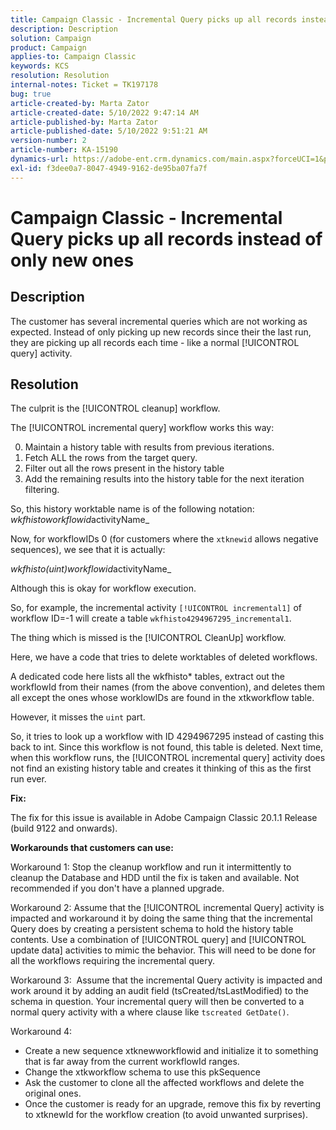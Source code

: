 ```yaml
---
title: Campaign Classic - Incremental Query picks up all records instead of only new ones
description: Description
solution: Campaign
product: Campaign
applies-to: Campaign Classic
keywords: KCS
resolution: Resolution
internal-notes: Ticket = TK197178
bug: true
article-created-by: Marta Zator
article-created-date: 5/10/2022 9:47:14 AM
article-published-by: Marta Zator
article-published-date: 5/10/2022 9:51:21 AM
version-number: 2
article-number: KA-15190
dynamics-url: https://adobe-ent.crm.dynamics.com/main.aspx?forceUCI=1&pagetype=entityrecord&etn=knowledgearticle&id=ad8bd527-46d0-ec11-a7b5-00224809c101
exl-id: f3dee0a7-8047-4949-9162-de95ba07fa7f
---
```

# Campaign Classic - Incremental Query picks up all records instead of only new ones

## Description


The customer has several incremental queries which are not working as expected. Instead of only picking up new records since their the last run, they are picking up all records each time - like a normal [!UICONTROL query] activity.


## Resolution


The culprit is the [!UICONTROL cleanup] workflow.

The [!UICONTROL incremental query] workflow works this way:

0. Maintain a history table with results from previous iterations.
1. Fetch ALL the rows from the target query.
2. Filter out all the rows present in the history table
3. Add the remaining results into the history table for the next iteration filtering.

So, this history worktable name is of the following notation:
*wkfhistoworkflowid*activityName_

Now, for workflowIDs  0 (for customers where the `xtknewid` allows negative sequences), we see that it is actually:

*wkfhisto(uint)workflowid*activityName_

Although this is okay for workflow execution.

So, for example, the incremental activity `[!UICONTROL incremental1]` of workflow ID=-1 will create a table `wkfhisto4294967295_incremental1`.

The thing which is missed is the [!UICONTROL CleanUp] workflow.

Here, we have a code that tries to delete worktables of deleted workflows.

A dedicated code here lists all the wkfhisto\* tables, extract out the workflowId from their names (from the above convention), and deletes them all except the ones whose worklowIDs are found in the xtkworkflow table.

However, it misses the `uint` part.

So, it tries to look up a workflow with ID 4294967295 instead of casting this back to int. Since this workflow is not found, this table is deleted. Next time, when this workflow runs, the [!UICONTROL incremental query] activity does not find an existing history table and creates it thinking of this as the first run ever.

<b>Fix:</b>

The fix for this issue is available in Adobe Campaign Classic 20.1.1 Release (build 9122 and onwards).

<b>Workarounds that customers can use:</b>

Workaround 1: Stop the cleanup workflow and run it intermittently to cleanup the Database and HDD until the fix is taken and available. Not recommended if you don't have a planned upgrade.

Workaround 2: Assume that the [!UICONTROL incremental Query] activity is impacted and workaround it by doing the same thing that the incremental Query does by creating a persistent schema to hold the history table contents. Use a combination of [!UICONTROL query] and [!UICONTROL update data] activities to mimic the behavior. This will need to be done for all the workflows requiring the incremental query.

Workaround 3:  Assume that the incremental Query activity is impacted and work around it by adding an audit field (tsCreated/tsLastModified) to the schema in question. Your incremental query will then be converted to a normal query activity with a where clause like `tscreated GetDate()`.

Workaround 4:

- Create a new sequence xtknewworkflowid and initialize it to something that is far away from the current workflowId ranges.
- Change the xtkworkflow schema to use this pkSequence
- Ask the customer to clone all the affected workflows and delete the original ones.
- Once the customer is ready for an upgrade, remove this fix by reverting to xtknewId for the workflow creation (to avoid unwanted surprises).
